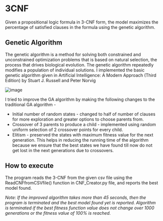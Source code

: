 # 3CNF
Given a propositional logic formula in 3-CNF form, the model maximizes the percentage of satisfied clauses in the formula using the genetic algorithm.


## Genetic Algorithm

The genetic algorithm is a method for solving both constrained and unconstrained optimization problems that is based on natural selection, the process that drives biological evolution. The genetic algorithm repeatedly modifies a population of individual solutions. 
I implemented the basic genetic algorithm given in Artificial Intelligence: A Modern Approach (Third Edition) by Stuart J. Russell and Peter Norvig


![image](https://user-images.githubusercontent.com/68149849/160559094-a111ac92-2777-41d1-bd5c-e0b1c7b4a283.png)


I tried to improve the GA algorithm by making the following changes to the traditional GA algorithm -
- Initial number of random states - changed to half of number of clauses for more exploration and greater options to choose parents from.
- Crossover of 3 parents to produce a child - implemented using random uniform selection of 2 crossover points for every child.
- Elitism - preserved the states with maximum fitness value for the next generation. This helps in reducing the running time of the algorithm because we ensure that the best states we have found till now do not get lost in the next generations due to crossovers.

## How to execute
The program reads the 3-CNF from the given csv file using the ReadCNFfromCSVfile() function in CNF_Creator.py file, and reports the best model found.

_Note: If the improved algorithm takes more than 45 seconds, then the program is terminated and the best model found yet is reported. Algorithm is terminated if the best fitness function value does not change over 1000 generations or the fitness value of 100% is reached._
